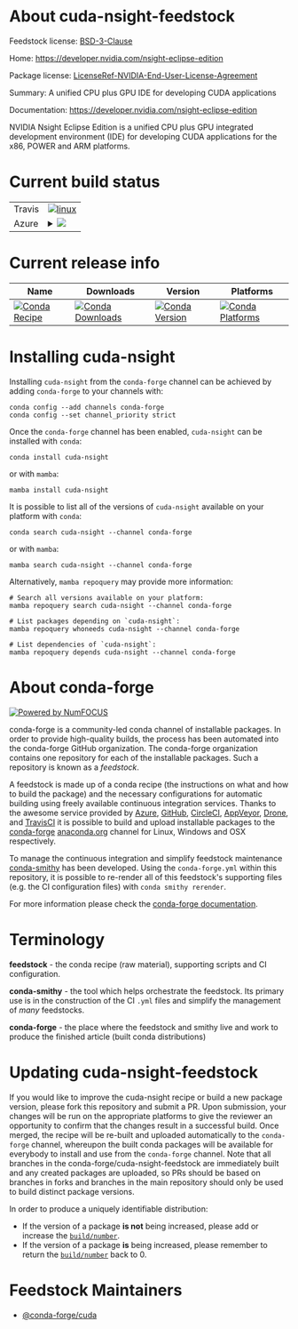 About cuda-nsight-feedstock
===========================

Feedstock license: [BSD-3-Clause](https://github.com/conda-forge/cuda-nsight-feedstock/blob/main/LICENSE.txt)

Home: https://developer.nvidia.com/nsight-eclipse-edition

Package license: [LicenseRef-NVIDIA-End-User-License-Agreement](https://docs.nvidia.com/cuda/eula/index.html)

Summary: A unified CPU plus GPU IDE for developing CUDA applications

Documentation: https://developer.nvidia.com/nsight-eclipse-edition

NVIDIA Nsight Eclipse Edition is a unified CPU plus GPU integrated
development environment (IDE) for developing CUDA applications for
the x86, POWER and ARM platforms.


Current build status
====================


<table><tr>
    <td>Travis</td>
    <td>
      <a href="https://app.travis-ci.com/conda-forge/cuda-nsight-feedstock">
        <img alt="linux" src="https://img.shields.io/travis/com/conda-forge/cuda-nsight-feedstock/main.svg?label=Linux">
      </a>
    </td>
  </tr>
    
  <tr>
    <td>Azure</td>
    <td>
      <details>
        <summary>
          <a href="https://dev.azure.com/conda-forge/feedstock-builds/_build/latest?definitionId=19537&branchName=main">
            <img src="https://dev.azure.com/conda-forge/feedstock-builds/_apis/build/status/cuda-nsight-feedstock?branchName=main">
          </a>
        </summary>
        <table>
          <thead><tr><th>Variant</th><th>Status</th></tr></thead>
          <tbody><tr>
              <td>linux_64</td>
              <td>
                <a href="https://dev.azure.com/conda-forge/feedstock-builds/_build/latest?definitionId=19537&branchName=main">
                  <img src="https://dev.azure.com/conda-forge/feedstock-builds/_apis/build/status/cuda-nsight-feedstock?branchName=main&jobName=linux&configuration=linux%20linux_64_" alt="variant">
                </a>
              </td>
            </tr><tr>
              <td>linux_ppc64le</td>
              <td>
                <a href="https://dev.azure.com/conda-forge/feedstock-builds/_build/latest?definitionId=19537&branchName=main">
                  <img src="https://dev.azure.com/conda-forge/feedstock-builds/_apis/build/status/cuda-nsight-feedstock?branchName=main&jobName=linux&configuration=linux%20linux_ppc64le_" alt="variant">
                </a>
              </td>
            </tr>
          </tbody>
        </table>
      </details>
    </td>
  </tr>
</table>

Current release info
====================

| Name | Downloads | Version | Platforms |
| --- | --- | --- | --- |
| [![Conda Recipe](https://img.shields.io/badge/recipe-cuda--nsight-green.svg)](https://anaconda.org/conda-forge/cuda-nsight) | [![Conda Downloads](https://img.shields.io/conda/dn/conda-forge/cuda-nsight.svg)](https://anaconda.org/conda-forge/cuda-nsight) | [![Conda Version](https://img.shields.io/conda/vn/conda-forge/cuda-nsight.svg)](https://anaconda.org/conda-forge/cuda-nsight) | [![Conda Platforms](https://img.shields.io/conda/pn/conda-forge/cuda-nsight.svg)](https://anaconda.org/conda-forge/cuda-nsight) |

Installing cuda-nsight
======================

Installing `cuda-nsight` from the `conda-forge` channel can be achieved by adding `conda-forge` to your channels with:

```
conda config --add channels conda-forge
conda config --set channel_priority strict
```

Once the `conda-forge` channel has been enabled, `cuda-nsight` can be installed with `conda`:

```
conda install cuda-nsight
```

or with `mamba`:

```
mamba install cuda-nsight
```

It is possible to list all of the versions of `cuda-nsight` available on your platform with `conda`:

```
conda search cuda-nsight --channel conda-forge
```

or with `mamba`:

```
mamba search cuda-nsight --channel conda-forge
```

Alternatively, `mamba repoquery` may provide more information:

```
# Search all versions available on your platform:
mamba repoquery search cuda-nsight --channel conda-forge

# List packages depending on `cuda-nsight`:
mamba repoquery whoneeds cuda-nsight --channel conda-forge

# List dependencies of `cuda-nsight`:
mamba repoquery depends cuda-nsight --channel conda-forge
```


About conda-forge
=================

[![Powered by
NumFOCUS](https://img.shields.io/badge/powered%20by-NumFOCUS-orange.svg?style=flat&colorA=E1523D&colorB=007D8A)](https://numfocus.org)

conda-forge is a community-led conda channel of installable packages.
In order to provide high-quality builds, the process has been automated into the
conda-forge GitHub organization. The conda-forge organization contains one repository
for each of the installable packages. Such a repository is known as a *feedstock*.

A feedstock is made up of a conda recipe (the instructions on what and how to build
the package) and the necessary configurations for automatic building using freely
available continuous integration services. Thanks to the awesome service provided by
[Azure](https://azure.microsoft.com/en-us/services/devops/), [GitHub](https://github.com/),
[CircleCI](https://circleci.com/), [AppVeyor](https://www.appveyor.com/),
[Drone](https://cloud.drone.io/welcome), and [TravisCI](https://travis-ci.com/)
it is possible to build and upload installable packages to the
[conda-forge](https://anaconda.org/conda-forge) [anaconda.org](https://anaconda.org/)
channel for Linux, Windows and OSX respectively.

To manage the continuous integration and simplify feedstock maintenance
[conda-smithy](https://github.com/conda-forge/conda-smithy) has been developed.
Using the ``conda-forge.yml`` within this repository, it is possible to re-render all of
this feedstock's supporting files (e.g. the CI configuration files) with ``conda smithy rerender``.

For more information please check the [conda-forge documentation](https://conda-forge.org/docs/).

Terminology
===========

**feedstock** - the conda recipe (raw material), supporting scripts and CI configuration.

**conda-smithy** - the tool which helps orchestrate the feedstock.
                   Its primary use is in the construction of the CI ``.yml`` files
                   and simplify the management of *many* feedstocks.

**conda-forge** - the place where the feedstock and smithy live and work to
                  produce the finished article (built conda distributions)


Updating cuda-nsight-feedstock
==============================

If you would like to improve the cuda-nsight recipe or build a new
package version, please fork this repository and submit a PR. Upon submission,
your changes will be run on the appropriate platforms to give the reviewer an
opportunity to confirm that the changes result in a successful build. Once
merged, the recipe will be re-built and uploaded automatically to the
`conda-forge` channel, whereupon the built conda packages will be available for
everybody to install and use from the `conda-forge` channel.
Note that all branches in the conda-forge/cuda-nsight-feedstock are
immediately built and any created packages are uploaded, so PRs should be based
on branches in forks and branches in the main repository should only be used to
build distinct package versions.

In order to produce a uniquely identifiable distribution:
 * If the version of a package **is not** being increased, please add or increase
   the [``build/number``](https://docs.conda.io/projects/conda-build/en/latest/resources/define-metadata.html#build-number-and-string).
 * If the version of a package **is** being increased, please remember to return
   the [``build/number``](https://docs.conda.io/projects/conda-build/en/latest/resources/define-metadata.html#build-number-and-string)
   back to 0.

Feedstock Maintainers
=====================

* [@conda-forge/cuda](https://github.com/conda-forge/cuda/)


